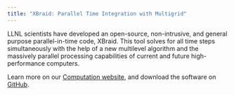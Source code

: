 ```yaml
---
title: "XBraid: Parallel Time Integration with Multigrid"
---
```


LLNL scientists have developed an open-source, non-intrusive, and general purpose parallel-in-time code, XBraid. This tool solves for all time steps simultaneously with the help of a new multilevel algorithm and the massively parallel processing capabilities of current and future high-performance computers.

Learn more on our [Computation website](https://computation.llnl.gov/projects/parallel-time-integration-multigrid), and download the software on [GitHub](https://github.com/XBraid/xbraid).
